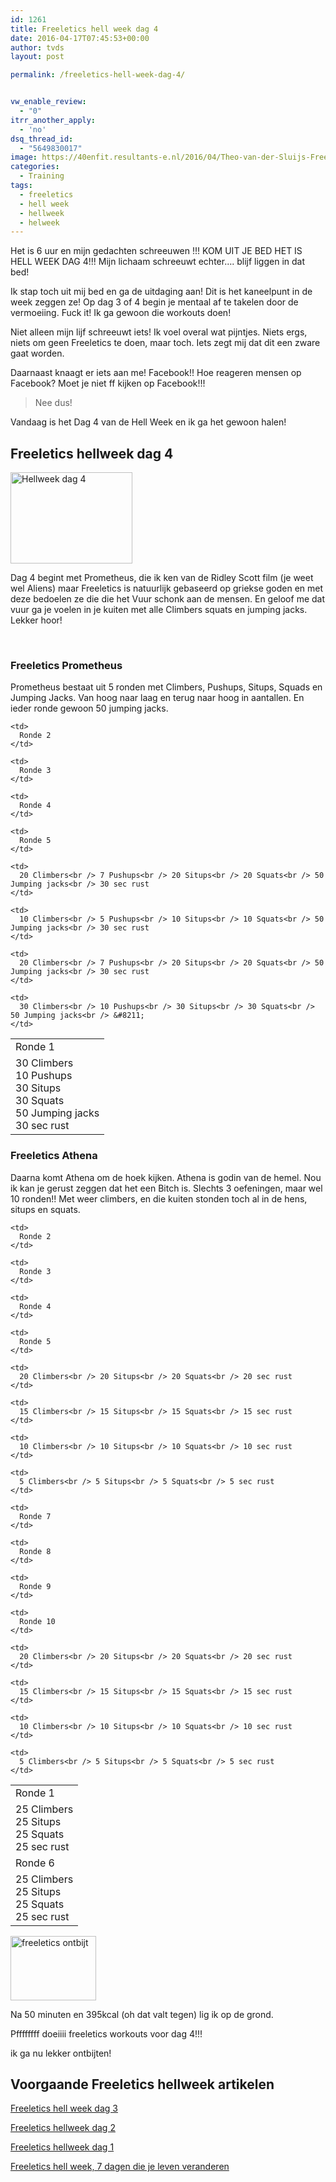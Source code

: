 ```yaml
---
id: 1261
title: Freeletics hell week dag 4
date: 2016-04-17T07:45:53+00:00
author: tvds
layout: post

permalink: /freeletics-hell-week-dag-4/


vw_enable_review:
  - "0"
itrr_another_apply:
  - 'no'
dsq_thread_id:
  - "5649830017"
image: https://40enfit.resultants-e.nl/2016/04/Theo-van-der-Sluijs-Freeletics-Hellweek-dag-4.jpg
categories:
  - Training
tags:
  - freeletics
  - hell week
  - hellweek
  - helweek
---
```

Het is 6 uur en mijn gedachten schreeuwen !!! KOM UIT JE BED HET IS HELL WEEK DAG 4!!! Mijn lichaam schreeuwt echter…. blijf liggen in dat bed!

Ik stap toch uit mij bed en ga de uitdaging aan! Dit is het kaneelpunt in de week zeggen ze! Op dag 3 of 4 begin je mentaal af te takelen door de vermoeiing. Fuck it! Ik ga gewoon die workouts doen!<!--more-->

Niet alleen mijn lijf schreeuwt iets! Ik voel overal wat pijntjes. Niets ergs, niets om geen Freeletics te doen, maar toch. Iets zegt mij dat dit een zware gaat worden.

Daarnaast knaagt er iets aan me! Facebook!! Hoe reageren mensen op Facebook? Moet je niet ff kijken op Facebook!!!

> Nee dus!

Vandaag is het Dag 4 van de Hell Week en ik ga het gewoon halen!

## Freeletics hellweek dag 4

<img class="alignleft wp-image-1243" src="https://40enfit.resultants-e.nl/2016/04/20160413_073929-300x225.jpg" alt="Hellweek dag 4" width="195" height="146" srcset="https://40enfit.resultants-e.nl/2016/04/20160413_073929-300x225.jpg 300w, https://40enfit.resultants-e.nl/2016/04/20160413_073929-1024x768.jpg 1024w, https://40enfit.resultants-e.nl/2016/04/20160413_073929.jpg 1200w" sizes="(max-width: 195px) 100vw, 195px" />
  
Dag 4 begint met Prometheus, die ik ken van de Ridley Scott film (je weet wel Aliens) maar Freeletics is natuurlijk gebaseerd op griekse goden en met deze bedoelen ze die die het Vuur schonk aan de mensen. En geloof me dat vuur ga je voelen in je kuiten met alle Climbers squats en jumping jacks. Lekker hoor!

&nbsp;

### Freeletics Prometheus

Prometheus bestaat uit 5 ronden met Climbers, Pushups, Situps, Squads en Jumping Jacks. Van hoog naar laag en terug naar hoog in aantallen. En ieder ronde gewoon 50 jumping jacks.

<table>
  <tr>
    <td>
      Ronde 1
    </td>
    
    <td>
      Ronde 2
    </td>
    
    <td>
      Ronde 3
    </td>
    
    <td>
      Ronde 4
    </td>
    
    <td>
      Ronde 5
    </td>
  </tr>
  
  <tr>
    <td>
      30 Climbers<br /> 10 Pushups<br /> 30 Situps<br /> 30 Squats<br /> 50 Jumping jacks<br /> 30 sec rust
    </td>
    
    <td>
      20 Climbers<br /> 7 Pushups<br /> 20 Situps<br /> 20 Squats<br /> 50 Jumping jacks<br /> 30 sec rust
    </td>
    
    <td>
      10 Climbers<br /> 5 Pushups<br /> 10 Situps<br /> 10 Squats<br /> 50 Jumping jacks<br /> 30 sec rust
    </td>
    
    <td>
      20 Climbers<br /> 7 Pushups<br /> 20 Situps<br /> 20 Squats<br /> 50 Jumping jacks<br /> 30 sec rust
    </td>
    
    <td>
      30 Climbers<br /> 10 Pushups<br /> 30 Situps<br /> 30 Squats<br /> 50 Jumping jacks<br /> &#8211;
    </td>
  </tr>
</table>

### Freeletics Athena

Daarna komt Athena om de hoek kijken. Athena is godin van de hemel. Nou ik kan je gerust zeggen dat het een Bitch is. Slechts 3 oefeningen, maar wel 10 ronden!! Met weer climbers, en die kuiten stonden toch al in de hens, situps en squats.

<table>
  <tr>
    <td>
      Ronde 1
    </td>
    
    <td>
      Ronde 2
    </td>
    
    <td>
      Ronde 3
    </td>
    
    <td>
      Ronde 4
    </td>
    
    <td>
      Ronde 5
    </td>
  </tr>
  
  <tr>
    <td>
      25 Climbers<br /> 25 Situps<br /> 25 Squats<br /> 25 sec rust
    </td>
    
    <td>
      20 Climbers<br /> 20 Situps<br /> 20 Squats<br /> 20 sec rust
    </td>
    
    <td>
      15 Climbers<br /> 15 Situps<br /> 15 Squats<br /> 15 sec rust
    </td>
    
    <td>
      10 Climbers<br /> 10 Situps<br /> 10 Squats<br /> 10 sec rust
    </td>
    
    <td>
      5 Climbers<br /> 5 Situps<br /> 5 Squats<br /> 5 sec rust
    </td>
  </tr>
  
  <tr>
    <td>
      Ronde 6
    </td>
    
    <td>
      Ronde 7
    </td>
    
    <td>
      Ronde 8
    </td>
    
    <td>
      Ronde 9
    </td>
    
    <td>
      Ronde 10
    </td>
  </tr>
  
  <tr>
    <td>
      25 Climbers<br /> 25 Situps<br /> 25 Squats<br /> 25 sec rust
    </td>
    
    <td>
      20 Climbers<br /> 20 Situps<br /> 20 Squats<br /> 20 sec rust
    </td>
    
    <td>
      15 Climbers<br /> 15 Situps<br /> 15 Squats<br /> 15 sec rust
    </td>
    
    <td>
      10 Climbers<br /> 10 Situps<br /> 10 Squats<br /> 10 sec rust
    </td>
    
    <td>
      5 Climbers<br /> 5 Situps<br /> 5 Squats<br /> 5 sec rust
    </td>
  </tr>
</table>

<img class="wp-image-1245 alignleft" src="https://40enfit.resultants-e.nl/2016/04/20160413_074413-300x225.jpg" alt="freeletics ontbijt" width="137" height="103" srcset="https://40enfit.resultants-e.nl/2016/04/20160413_074413-300x225.jpg 300w, https://40enfit.resultants-e.nl/2016/04/20160413_074413-1024x768.jpg 1024w, https://40enfit.resultants-e.nl/2016/04/20160413_074413.jpg 1200w" sizes="(max-width: 137px) 100vw, 137px" />
  
Na 50 minuten en 395kcal (oh dat valt tegen) lig ik op de grond.

Pffffffff doeiiii freeletics workouts voor dag 4!!!

ik ga nu lekker ontbijten!

## Voorgaande Freeletics hellweek artikelen

[Freeletics hell week dag 3](https://www.40enfit.nl/freeletics-hell-week-dag-3/)
  
[Freeletics hellweek dag 2](https://www.40enfit.nl/freeletics-hellweek-dag-2/)
  
[Freeletics hellweek dag 1](https://www.40enfit.nl/freeletics-hellweek-dag-1/)
  
[Freeletics hell week, 7 dagen die je leven veranderen](https://www.40enfit.nl/freeletics-hell-week-7-dagen-die-je-leven-veranderen/)